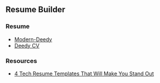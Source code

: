 ## Resume Builder

### Resume
- [Modern-Deedy](https://www.overleaf.com/latex/templates/modern-deedy/cxtjgrmpsrvh)
- [Deedy CV](https://www.overleaf.com/latex/templates/deedy-cv/bjryvfsjdyxz)


### Resources
- [4 Tech Resume Templates That Will Make You Stand Out](https://ad17yakr.medium.com/4-tech-resume-templates-that-will-make-you-stand-out-1d33a7d2b675)
